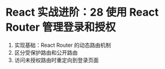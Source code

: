 # React 实战进阶：28 使用 React Router 管理登录和授权

1. 实现基础：React Router 的动态路由机制
2. 区分受保护路由和公开路由
3. 访问未授权路由时重定向到登录页面
